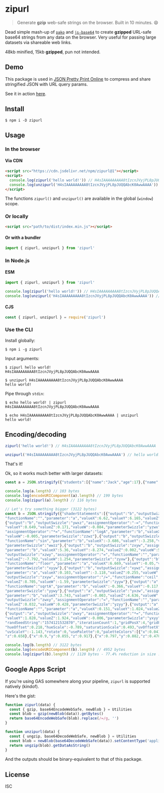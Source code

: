 # zipurl

> Generate **gzip** web-safe strings on the browser. Built in 10 minutes. :smile:

Dead simple mash-up of [`pako`](https://github.com/nodeca/pako) and
[`js-base64`](https://github.com/dankogai/js-base64) to create **gzipped** URL-safe base64 strings
from any data on the browser. Very useful for passing large datasets via shareable web links.

48kb minified, 15kb **gzipped**, pun not intended.

## Demo

This package is used in [JSON Pretty Print Online](https://zerodevx.github.io/json-pretty-print/) to
compress and share stringified JSON with URL query params.

See it in action
[here](https://zerodevx.github.io/json-pretty-print/H4sIAAAAAAAAA6WZa3OkNhaG_4q2Kx82tQ0RAgTyp3E8no2T8WTW4ySVSlJbAkS3dmjocLHdSeW_79EFEAm245pylbsbJKHb--g9h59-3_xXFpuzDcUJozwso5SWNA9wmgZRHkTxZruRdSEeNmd4u9kNpmxCkyjgmZdneeRFNM-8NI5Sj1LMy4KHnGaZqted5728E5uzvh3EdpPxitc5_Nx8RraUpH7KoNRR5v3Qqqv7vj-effHFseK52DdV4cv-i5A8hARK8R2UCKPtRpzERVM1LZTP2ua-hns1P6jqb5u25uhD1XB1cSeg16pUKQ68EnAlbw5HXp_g0vtvb26vLs7hGtyTFVypVN1OVX11bNpe5tyH4qp3-6ZWjf8rQP9kQfQ5ijDzSExS1aeiaEXXwd0gTNB5DU-_aIa236LLSv7G72RViS16J-7RtXiQebNFDCeBqpg1Qw_VLntUqLEIxGt5QAe-gyZ4JX8dOOpk3aNj28hCwJeDVAVkgY68lRzmC4kB6iKhLvNCHmUnc1nvfHR-EL17BZXDDmog6KhAvw4SFaIT7QBtwo_ORzfi2Iq9nizZo3yojnzslOmPak61qR_VlCW0ypFsB1WgqSqoNFQVP-QNkrX_c_uzmvxW7GTXi1ao3UJwQD0cezi8xelZwM5IjDz4hjGUrHgv-6GAKYZ95MdhRFgAV5t6Zy-n2E9SypLtpuc7mOufoHGnx2r51fPV-sJ8D2rNTLf0ApllPzRFo66rSdz8st2UrYTqqrHfN2pD42kP3fJM9nuO3lTNqdj8sTX3A2ePQcsc_bCXvZhuk_k27G-uBo6-hFWrxGnzBzxu1wrRw1JAga9EVcE-cLbqP9CPzYD2_E4ghoa6FbxAB1gs2PCdD50u-V0D4xRv2kGqPcOPx8o8eqnbUsQhJVRkIoMfhM-6DSbd4iwq85CGHitBvFFaxh7PktBLcpwVBWUlI3Sh25JX3VK44TaKQl9v_5cIN3hKuN-rxmHGlrpdUe3b85ur764d2d6pmpnQqq1AGcNhTbYRUbKlXphG4VK2QYzOqwxaayuBbhpebNHXPB8OGd-i94No-wbdaOEGmFJHuLB-4oDuhNr9Wq_yCLs_l4UslLK0dvW2tIJy7mkdgpzMbkWCT4L00YVRH-jS_BvVJrp-_v4g2hz2YC-bGlXQoRZaMc_SCu3UQ0ZK-Ojq2MF9PvRiKrwQsmp61K8uAI8dRyTk0IF0FHbGIp3u57ktYDkxDsXt2cQpMwFNnnORc6j7rungNChGLFl1ol4cALwTrGBifXRt8CIezGw4k2gaNaN2WcfdoWm5--hSXZtQqf4pmNmhLYYOGIYr_Yg12xdTBaZJL_fjhAuIFwDhEjilzjBbIxzxw4jFLF7wzWOhj1lC0xlwdv6hrpkVteG1ntVawqeGmerWdO1Jpn3dnNBXvG1hgvqmXoHaRcUlDP49X2Xam0oc1Nz-AEJrH-HZrGAHZwH-FJ4JkRSchykTJC5YUsw8IxPP0iQJA3ArXl7m2IsIEV6WBcKjQVJkWclFUMZP-5Bwi1kAB8wLcRYvcVYNwrUh96I9gRM4HNV0P0m08w-3391cLY2Iqp2byq-OcJgMIKQVqqUk-BzFYEZCHAcLqjE4X2_Vfh7dyFV7L2tjRL4WbSdOyogYFFqevR49geCTBZjNx_RFqWBx-moPMerfQNGKB-yJoiAwzb2ZN3UnwN1YDFqlgkbVL03NkT1W2_aXvjW6EvMAU7qYlOuWFKN4rfpHldeWPSPo_spSBV2LKgOMCZoaALXkQJQP5tEOdsZOw4WpnbGmZm83Uwv6rC_pEfroW0srO7p67IkAEj0CG4KVnQqCWxyfEXKGozXYJIHPohCWeUkbAoc3wYxGM26MN1JeDz7H0et9CouV9wJ24AidWm9o09WnoQNztKsE7GF03tagoTUvJXi-R98D1mFvrZmpUw33L4a6hrb2_PCol3L19mL-ZLyGvxUAFSxWrkrwkqZFYIyRAVA4AYgLWiaYCi8ME-pFRUo8xsrQi7IijWOcJVHCnwZQsCU49knyQgDhJwAEHO9P6Muhrbtn4qCr15f__taBz1HVzFTFVyD4XbNmplgM2KHEIxAhLrATJzEcM3Xe5B_Rh14t0xadw5FRCGHh82PTfgT0BAl20PN-NApW10Yk9kcxa1ZHHD56a7QxBTGj2mSN9FFo_-fDURYclD25AdgG1mPorQ4mplhKFT6HMSg6d8StpWurdnImyzvjufoJOeBTLAgeMwnMwwlM3G2AQbRnBK-GQSn1KUtZwpbCjZnPYN6Vk14IV6oHuSBTPwd1oxi__R29Xuw5IPiCt3fqkP-LVl-fTEzzPw5eYEWrsNs-ggFom-Zj94hOnW3piJT-HY3CDuD3sJXa05pRKEJK8zCMgyRkcY5nnUaTTpOi4GVCQaJlmngRT0CnhDKP0ZBFRcmiOGHPBD5kSxPsx-STAh81K07g8w2vBfgq8XEh1L_I9OLy3e3VxaUj1I9Q8V7Ve6XYKXOxplRtEFjghTQgC6XSiKDXgrew6evRI7xp2gzOOIjLwC8UfA8LFoWpK9QrHfKbM9CcVo7KrD7Gg9ao6HthnYA61EwGAwQ9Ov658l1TDUf4ImyhSdPFZD3mYKCzjhwED2ZlClG06icqgBotB4z7MO2a4OVaZzW0qvV5bQKyh1wcewEYkhY1EzjGg1nL3XDJYkg5CD5HOiYcXIR6veN4NNjAkIxxi1NwDs-0KXkMH7GHI4-w24CcEQbcWMMHBOdRAqRJFvRIiI8jQkMnizKN2M2cjKkUPRR1Y1wjtbfsONU2fDaP8roZdhXvINoT1QpOAAk7jm54DZN73K_w5Bve78FggjxuZPMYUWb5OEBJPhkoRUR4HJepyCjPSpbOQIknoJCgEBkjuVcUGfEizAOPpRH18hzHNKZJkMbps5mUAAc-fWnokTyVSYHzV5zQ7al7JvD4oJByc3XhIGWvqvaq5qtOQaWV-VrUkVBz_IeELqOOOCHo8kGo3Nd4-l8DX2DBOlAwWIFW_tbUHLCSMhcr74AN4s9hhaWMEaL24TYYtzdsZlL7hdmljkGDdtda2g-j3BdOfySQNRmmlkqNWo9xYe-PDn6kmoWJ-8RRtKq2Ap1uCqrqjOnoFGy84LoZ0z2dPnKshhnvHEUIGzbpEY29nmg5d1TMCRbdkzEhY-GoG5whO4JtkSlyMaan2BnlE3aGeQG7xQTOOSDPGo9C4sc4SJY4CoLEJywl1OURYHj0KroFNX43mWtXw8WV6J_J5gJD4EgACrWwSCscuuZtt-dgTcC9tOv5XI6uQW-PJT4cwb3U1DwaeEQ0okVURiyL0yiJk5k_dM58lJjmBFMv41nsRRHLvbQoC09EAVdvZuAAKJ97A4OJyjx9WiJ3EXhcN01xQl_BgjX3_PQkgL68evv2-vK1w5-Dqry3dV9lsMQHUawRCCdAoAR8dPKnACSKGTqHcVRyeg8DfrbtxvcwTdvv1ZWmkopDJMap-y5mNXtpXISR9ZixNOKyjseqRccAU64AsPNaJUaACDpBMr0gMa0pOU4BjjYX8xsUAwXTOJBDSdQWnbMwk1dZxEoLxBkvMqWHDXXAkU0QWHR4Svy6PkSXWI5yfvKEFsszY60-OM9U5sdCbGKTJo6BnH7UlGge2_XRrXmgcoyKZMa4jeUmf7c8LTo5xYE--g_Uml-SaaeoH2gMn15IA9XVI8G-fHMG8Rj8Eg_UhwF-wVlAz-LVHIyXJCrbgnG0wF-sMo5RyIjrxhZcG5aZGHWawIfdJYoleis-Db9vZAv9rdEl7I6m71fodyN3uw5Oa167eWHixIQCTAsHRQ_A5nUALjXvMDB-CQN_-T_JtmU7hx4AAA/).

## Install

```
$ npm i -D zipurl
```

## Usage

### In the browser

#### Via CDN

```html
<script src="https://cdn.jsdelivr.net/npm/zipurl@1"></script>
<script>
  console.log(zipurl('hello world!')) // H4sIAAAAAAAAA8tIzcnJVyjPL8pJUQQAbcK0AwwAAAA
  console.log(unzipurl('H4sIAAAAAAAAA8tIzcnJVyjPL8pJUQQAbcK0AwwAAAA')) // hello world!
</script>
```

The functions `zipurl()` and `unzipurl()` are available in the global (`window`) scope.

### Or locally

```html
<script src="path/to/dist/index.min.js"></script>
```

#### Or with a bundler

```js
import { zipurl, unzipurl } from 'zipurl'
```

### In Node.js

#### ESM

```js
import { zipurl, unzipurl } from 'zipurl'

console.log(zipurl('hello world!')) // H4sIAAAAAAAAA8tIzcnJVyjPL8pJUQQAbcK0AwwAAAA
console.log(unzipurl('H4sIAAAAAAAAA8tIzcnJVyjPL8pJUQQAbcK0AwwAAAA')) // hello world!
```

#### CJS

```js
const { zipurl, unzipurl } = require('zipurl')
```

### Use the CLI

Install globally:

```
$ npm i -g zipurl
```

Input arguments:

```
$ zipurl hello world!
H4sIAAAAAAAAA8tIzcnJVyjPL8pJUQQAbcK0AwwAAAA

$ unzipurl H4sIAAAAAAAAA8tIzcnJVyjPL8pJUQQAbcK0AwwAAAA
hello world!
```

Pipe through `stdin`:

```
$ echo hello world! | zipurl
H4sIAAAAAAAAA8tIzcnJVyjPL8pJUQQAbcK0AwwAAAA

$ echo H4sIAAAAAAAAA8tIzcnJVyjPL8pJUQQAbcK0AwwAAAA | unzipurl
hello world!
```

## Encoding/decoding

```js
zipurl('hello world!') // H4sIAAAAAAAAA8tIzcnJVyjPL8pJUQQAbcK0AwwAAAA

unzipurl('H4sIAAAAAAAAA8tIzcnJVyjPL8pJUQQAbcK0AwwAAAA') // hello world!
```

That's it!

Ok, so it works much better with larger datasets:

<!-- prettier-ignore -->
```js
const a = JSON.stringify({"students":[{"name":"Jack","age":17},{"name":"Jill","age":16},{"name":"Sue","age":16}],"class":"math"})

console.log(a.length) // 103 bytes
console.log(encodeURIComponent(a).length) // 199 bytes
console.log(zipurl(a).length) // 116 bytes

// Let's try something bigger (3122 bytes)
const b = JSON.stringify({"shaderStatements":[{"output":"b","outputSwizzle":"zxyw","assignmentOperator":"-=",
"functionName":"","parameter":"a","valueX":6.62,"valueY":6.165,"valueZ":-0.974,"valueW":-4.233,"parameterSwizzle":"xzyy"},
{"output":"b","outputSwizzle":"ywxz","assignmentOperator":"-=","functionName":"","parameter":"a","valueX":-4.88,
"valueY":0.649,"valueZ":0.171,"valueW":-0.084,"parameterSwizzle":"yzwx"},{"output":"a","outputSwizzle":"xzwy",
"assignmentOperator":"*=","functionName":"logA","parameter":"b","valueX":-2.368,"valueY":-7.284,"valueZ":-5.01,
"valueW":-0.005,"parameterSwizzle":"zzwz"},{"output":"b","outputSwizzle":"xwzy","assignmentOperator":"-=",
"functionName":"sin","parameter":"b","valueX":-3.686,"valueY":-3.258,"valueZ":-4.059,"valueW":-8.506,
"parameterSwizzle":"wwzz"},{"output":"b","outputSwizzle":"zxyw","assignmentOperator":"=","functionName":"ceil",
"parameter":"b","valueX":5.36,"valueY":-8.274,"valueZ":0.002,"valueW":5.429,"parameterSwizzle":"xxwy"},{"output":"a",
"outputSwizzle":"xzwy","assignmentOperator":"=","functionName":"","parameter":"b","valueX":-3.353,"valueY":-5.681,
"valueZ":-7.792,"valueW":1.254,"parameterSwizzle":"zyxw"},{"output":"b","outputSwizzle":"ywxz","assignmentOperator":"+=",
"functionName":"floor","parameter":"a","valueX":6.669,"valueY":-0.05,"valueZ":-8.629,"valueW":-2.802,
"parameterSwizzle":"xyyw"},{"output":"b","outputSwizzle":"xywz","assignmentOperator":"+=","functionName":"fract",
"parameter":"a","valueX":0.103,"valueY":-3.118,"valueZ":0.255,"valueW":6.287,"parameterSwizzle":"xyyw"},{"output":"a",
"outputSwizzle":"zxyw","assignmentOperator":"/=","functionName":"ceil","parameter":"","valueX":5.484,"valueY":-1.26,
"valueZ":8.705,"valueW":-1.59,"parameterSwizzle":"zyyw"},{"output":"a","outputSwizzle":"wyzx","assignmentOperator":"=",
"functionName":"sqrtA","parameter":"b","valueX":-0.366,"valueY":-0.117,"valueZ":0.162,"valueW":1.761,
"parameterSwizzle":"yywy"},{"output":"a","outputSwizzle":"yxzw","assignmentOperator":"*=","functionName":"atan",
"parameter":"b","valueX":3.743,"valueY":-0.003,"valueZ":4.636,"valueW":0.056,"parameterSwizzle":"wxxw"},{"output":"b",
"outputSwizzle":"zwxy","assignmentOperator":"=","functionName":"","parameter":"","valueX":6.083,"valueY":-6.322,
"valueZ":0.032,"valueW":0.428,"parameterSwizzle":"yzyy"},{"output":"a","outputSwizzle":"zxyw","assignmentOperator":"/=",
"functionName":"","parameter":"a","valueX":0.151,"valueY":1.024,"valueZ":-2.862,"valueW":3.193,"parameterSwizzle":"xzyx"},
{"output":"a","outputSwizzle":"zwxy","assignmentOperator":"*=","functionName":"","parameter":"a","valueX":-1.637,
"valueY":1.828,"valueZ":1.924,"valueW":-0.006,"parameterSwizzle":"yxyy"}],"randSeed":-1810015485,
"randSeedString":"1574121532870","iterationCount":1,"gridPosX":4,"gridPosY":0,"generation":17,"subGeneration":1,
"hueOffset":0.218,"hueScale":-0.789,"saturationScale":0.493,"uvOffsetX":-0.36,"uvOffsetY":0.559,"uvScaleX":1.02,
"uvScaleY":-1.143,"rotate":0,"usePalette":0,"paletteColors":[{"x":0.041,"y":0.01,"z":0.584},{"x":0.131,"y":0.102,
"z":0.658},{"x":0.9,"y":0.855,"z":0.917},{"x":0.797,"y":0.882,"z":0.478}],"saveListIndex":-1,"uniqueID":361315861})

console.log(b.length) // 3122 bytes
console.log(encodeURIComponent(b).length) // 4952 bytes
console.log(zipurl(b).length) // 1120 bytes - 77.4% reduction in size :)
```

## Google Apps Script

If you're using GAS somewhere along your pipeline, `zipurl` is supported natively (kindof).

Here's the gist:

<!-- prettier-ignore -->
```js
function zipurl(data) {
  const { gzip, base64EncodeWebSafe, newBlob } = Utilities
  const blob = gzip(newBlob(data)).getBytes()
  return base64EncodeWebSafe(blob).replace(/=/g, '')
}

function unzipurl(data) {
  const { ungzip, base64DecodeWebSafe, newBlob } = Utilities
  const blob = newBlob(base64DecodeWebSafe(data)).setContentType('application/x-gzip')
  return ungzip(blob).getDataAsString()
}
```

And the outputs should be binary-equivalent to that of this package.

## License

ISC
